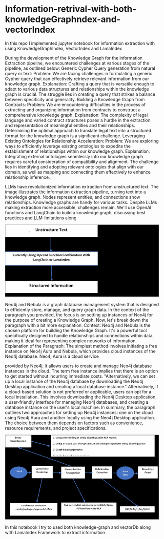 # Information-retrival-with-both-knowledgeGraphndex-and-vectorIndex
In this repo I implemented jupyter notebook  for information extraction with using KnowledgeGraphIndex, VectorIndex and LamaIndex

During the development of the Knowledge Graph for the  information Extraction pipeline, we encountered challenges at various stages of the pipeline, as outlined below:
Generic Cypher Query generation from natural query or text:
Problem: We are facing challenges in formulating a generic Cypher query that can effectively retrieve relevant information from our knowledge graph.
Explanation: Crafting a query that is versatile enough to adapt to various data structures and relationships within the knowledge graph is crucial. The struggle lies in creating a query that strikes a balance between specificity and generality.
Building a Knowledge Graph from Contracts:
Problem: We are encountering difficulties in the process of extracting and organizing information from contracts to construct a comprehensive knowledge graph.
Explanation: The complexity of legal language and varied contract structures poses a hurdle in the extraction and representation of meaningful entities and their relationships. Determining the optimal approach to translate legal text into a structured format for the knowledge graph is a significant challenge.
Leveraging Existing Ontologies for Relationship Acceleration:
Problem: We are exploring ways to efficiently leverage existing ontologies to expedite the establishment of relationships within our knowledge graph.
Explanation: Integrating external ontologies seamlessly into our knowledge graph requires careful consideration of compatibility and alignment. The challenge lies in identifying and adopting relevant ontologies that align with our domain, as well as mapping and connecting them effectively to enhance relationship inference.

LLMs have revolutionized information extraction from unstructured text. The image illustrates the information extraction pipeline, turning text into a knowledge graph. Nodes represent entities, and connections show relationships. Knowledge graphs are handy for various tasks. Despite LLMs making extraction more accessible, challenges remain. We'll use OpenAI functions and LangChain to build a knowledge graph, discussing best practices and LLM limitations along


![img.png](img.png)



Neo4j and Nebula is a graph database management system that is designed to efficiently store, manage, and query graph data. In the context of the paragraph you provided, the focus is on setting up instances of Neo4j for the purpose of creating a Knowledge Graph.
Now, let's break down the paragraph with a bit more explanation:
Context: Neo4j and Nebula is the chosen platform for building the Knowledge Graph. It's a powerful tool specifically designed to handle relationships and connections within data, making it ideal for representing complex networks of information.
Explanation of the Paragraph: The simplest method involves initiating a free instance on Neo4j Aura and Nebula, which provides cloud instances of the Neo4j database. Neo4j Aura is a cloud service


provided by Neo4j. It allows users to create and manage Neo4j database instances in the cloud. The term free instance implies that there is an option to get started without incurring immediate costs.
"Alternatively, we can set up a local instance of the Neo4j database by downloading the Neo4j Desktop application and creating a local database instance."
Alternatively, if a cloud-based solution is not preferred or applicable, users can opt for a local installation. This involves downloading the Neo4j Desktop application, a user-friendly interface for managing Neo4j databases, and creating a database instance on the user's local machine.
In summary, the paragraph outlines two approaches for setting up Neo4j instances: one on the cloud using Neo4j Aura and another locally using the Neo4j Desktop application. The choice between them depends on factors such as convenience, resource requirements, and project specifications.





![img_1.png](img_1.png)


In this notebook I try to used both knowledge-graph and vectorDb along with LamaIndex Framework to extract information






                                         
